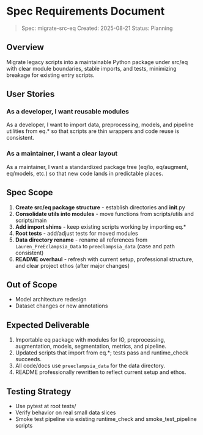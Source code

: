 # Spec Requirements Document

> Spec: migrate-src-eq
> Created: 2025-08-21
> Status: Planning

## Overview

Migrate legacy scripts into a maintainable Python package under src/eq with clear module boundaries, stable imports, and tests, minimizing breakage for existing entry scripts.

## User Stories

### As a developer, I want reusable modules

As a developer, I want to import data, preprocessing, models, and pipeline utilities from eq.* so that scripts are thin wrappers and code reuse is consistent.

### As a maintainer, I want a clear layout

As a maintainer, I want a standardized package tree (eq/io, eq/augment, eq/models, etc.) so that new code lands in predictable places.

## Spec Scope

1. **Create src/eq package structure** - establish directories and __init__.py
2. **Consolidate utils into modules** - move functions from scripts/utils and scripts/main
3. **Add import shims** - keep existing scripts working by importing eq.*
4. **Root tests** - add/adjust tests for moved modules
5. **Data directory rename** - rename all references from `Lauren_PreEclampsia_Data` to `preeclampsia_data` (case and path consistent)
6. **README overhaul** - refresh with current setup, professional structure, and clear project ethos (after major changes)

## Out of Scope

- Model architecture redesign
- Dataset changes or new annotations

## Expected Deliverable

1. Importable eq package with modules for IO, preprocessing, augmentation, models, segmentation, metrics, and pipeline.
2. Updated scripts that import from eq.*; tests pass and runtime_check succeeds.
3. All code/docs use `preeclampsia_data` for the data directory.
4. README professionally rewritten to reflect current setup and ethos.

## Testing Strategy

- Use pytest at root tests/
- Verify behavior on real small data slices
- Smoke test pipeline via existing runtime_check and smoke_test_pipeline scripts


